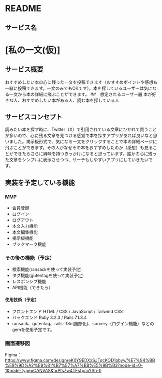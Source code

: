 # README

## サービス名
# [私の一文(仮)]

## サービス概要　
おすすめしたい本の心に残った一文を投稿できます（おすすめポイントや感想も一緒に投稿できます。一文のみでもOKです）。本を探しているユーザーは気になる一文から本の詳細に飛ぶことができます。
##　想定されるユーザー層
本が好きな人、おすすめしたい本がある人、読む本を探している人
## サービスコンセプト
読みたい本を探す時に、Twitter（X）で引用されている文章にひかれて買うことが多いので、心に残る文章を見つける感覚で本を探すアプリがあれば良いなと思いました。掲示板形式で、気になる一文をクリックすることで本の詳細ページに飛ぶことができます。その人がなぜその本をおすすめしたのか（感想）も見ることができたらさらに興味を持つきっかけになると思っています。誰かの心に残った文章をシンプルに表示させつつ、サーチもしやすいアプリにしていきたいです。
## 実装を予定している機能
### MVP
* 会員登録
* ログイン
* ログアウト
* 本文入力機能
* 本文編集機能
* 掲示板機能
* ブックマーク機能
### その後の機能（予定）
* 検索機能(ransackを使って実装予定)
* タグ機能(gutentagを使って実装予定)
* レスポンシブ機能
* API機能（できたら）
#### 使用技術（予定）
* フロントエンド
HTML / CSS / JavaScript / Tailwind CSS
* バックエンド
Ruby 3.2.3 / Rails 7.1.3.4
* ransack、gutentag、rails-i18n(国際化)、sorcery（ログイン機能）などのgemを使用予定です。


### 画面遷移図
Figma：https://www.figma.com/design/eK0Y9EDXxSJTqcKOD1obyy/%E7%94%BB%E9%9D%A2%E9%81%B7%E7%A7%BB%E5%9B%B3?node-id=0-1&node-type=CANVAS&t=Pfs7w4TFsfpcoYSh-0
